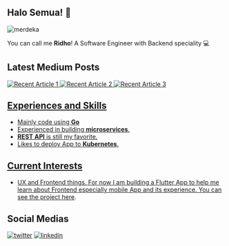 ## Halo Semua! 🖖

![merdeka](https://media.giphy.com/media/3oEhn2or7wPl4nmmUo/giphy.gif)

You can call me __Ridho__!
A Software Engineer with Backend speciality 💻

## Latest Medium Posts

<a target="_blank" href="https://github-readme-medium-recent-article.vercel.app/medium/@cync/0"><img src="https://github-readme-medium-recent-article.vercel.app/medium/@cync/0" alt="Recent Article 1">
<a target="_blank" href="https://github-readme-medium-recent-article.vercel.app/medium/@cync/1"><img src="https://github-readme-medium-recent-article.vercel.app/medium/@cync/1" alt="Recent Article 2">
<a target="_blank" href="https://github-readme-medium-recent-article.vercel.app/medium/@cync/2"><img src="https://github-readme-medium-recent-article.vercel.app/medium/@cync/2" alt="Recent Article 3">

## Experiences and Skills

- Mainly code using __Go__
- Experienced in building __microservices__.
- __REST API__ is still my favorite.
- Likes to deploy App to __Kubernetes__.

## Current Interests

- UX and Frontend things. For now I am building a Flutter App to help me learn about Frontend especially mobile App and its experience.
You can see the project [here](https://github.com/ridhoperdana/edompet).

## Social Medias

[![twitter](https://user-images.githubusercontent.com/13913371/87139070-98715280-c2c9-11ea-98e5-62272b0fa691.png)](https://twitter.com/cync48)
[![linkedin](https://user-images.githubusercontent.com/13913371/87139245-d3738600-c2c9-11ea-8a2a-570f15a67132.png)](https://www.linkedin.com/in/ridhoperdana/)
